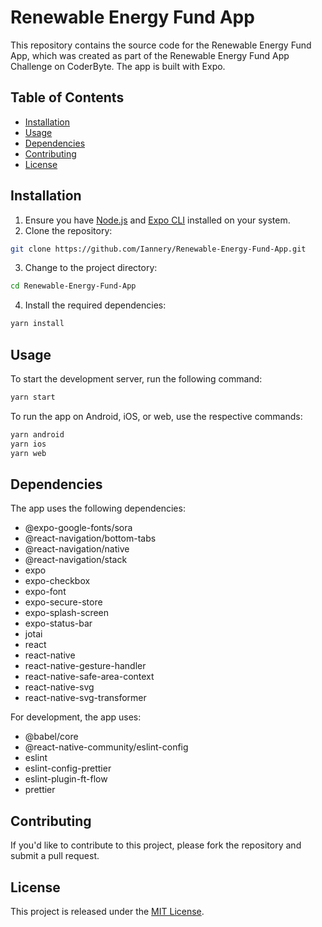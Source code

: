 # Renewable Energy Fund App

This repository contains the source code for the Renewable Energy Fund App, which was created as part of the Renewable Energy Fund App Challenge on CoderByte. The app is built with Expo.

## Table of Contents

- [Installation](#installation)
- [Usage](#usage)
- [Dependencies](#dependencies)
- [Contributing](#contributing)
- [License](#license)

## Installation

1. Ensure you have [Node.js](https://nodejs.org/) and [Expo CLI](https://docs.expo.io/workflow/expo-cli/) installed on your system.
2. Clone the repository:
```bash
git clone https://github.com/Iannery/Renewable-Energy-Fund-App.git
```
3. Change to the project directory:
```bash
cd Renewable-Energy-Fund-App
```
4. Install the required dependencies:
```bash
yarn install
```
## Usage

To start the development server, run the following command:
```bash
yarn start
```
To run the app on Android, iOS, or web, use the respective commands:
```bash
yarn android
yarn ios
yarn web
```

## Dependencies

The app uses the following dependencies:

- @expo-google-fonts/sora
- @react-navigation/bottom-tabs
- @react-navigation/native
- @react-navigation/stack
- expo
- expo-checkbox
- expo-font
- expo-secure-store
- expo-splash-screen
- expo-status-bar
- jotai
- react
- react-native
- react-native-gesture-handler
- react-native-safe-area-context
- react-native-svg
- react-native-svg-transformer

For development, the app uses:

- @babel/core
- @react-native-community/eslint-config
- eslint
- eslint-config-prettier
- eslint-plugin-ft-flow
- prettier

## Contributing

If you'd like to contribute to this project, please fork the repository and submit a pull request.

## License

This project is released under the [MIT License](https://opensource.org/licenses/MIT).

